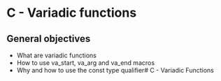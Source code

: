 # C - Variadic functions

## General objectives
* What are variadic functions
* How to use va_start, va_arg and va_end macros
* Why and how to use the const type qualifier# C - Variadic Functions
